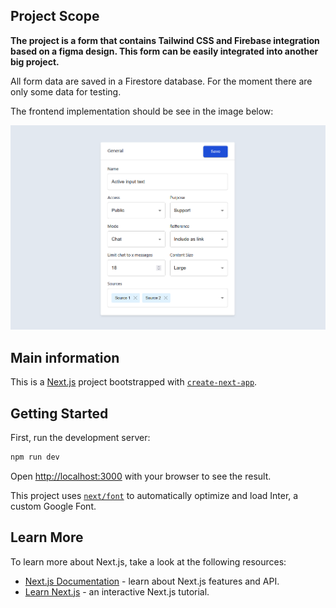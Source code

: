 ## Project Scope
<strong>
The project is a form that contains Tailwind CSS and Firebase integration based on a figma design.
This form can be easily integrated into another big project.</strong>

All form data are saved in a Firestore database. For the moment there are only some data for testing.

The frontend implementation should be see in the image below:

![img.png](img.png)

## Main information
This is a [Next.js](https://nextjs.org/) project bootstrapped with [`create-next-app`](https://github.com/vercel/next.js/tree/canary/packages/create-next-app).

## Getting Started

First, run the development server:

```bash
npm run dev
```

Open [http://localhost:3000](http://localhost:3000) with your browser to see the result.


This project uses [`next/font`](https://nextjs.org/docs/basic-features/font-optimization) to automatically optimize and load Inter, a custom Google Font.

## Learn More

To learn more about Next.js, take a look at the following resources:

- [Next.js Documentation](https://nextjs.org/docs) - learn about Next.js features and API.
- [Learn Next.js](https://nextjs.org/learn) - an interactive Next.js tutorial.

